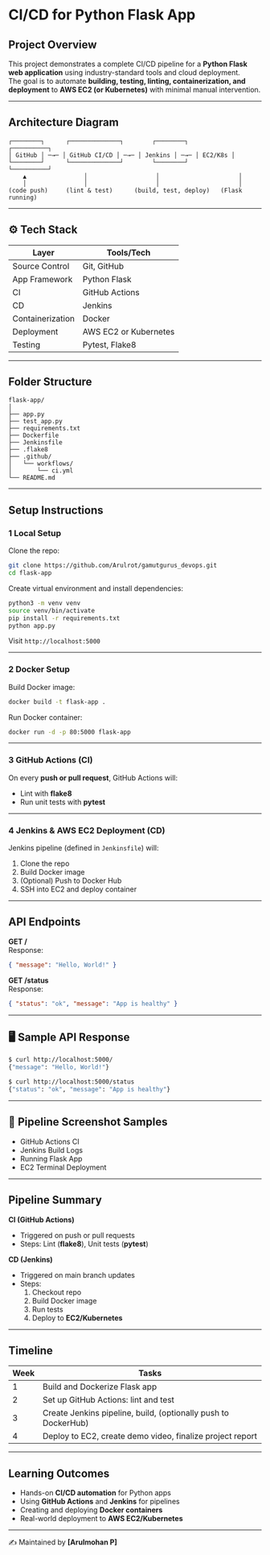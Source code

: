 #  CI/CD for Python Flask App

##  Project Overview
This project demonstrates a complete CI/CD pipeline for a **Python Flask web application** using industry-standard tools and cloud deployment.  
The goal is to automate **building, testing, linting, containerization, and deployment** to **AWS EC2 (or Kubernetes)** with minimal manual intervention.

---

##  Architecture Diagram
```
┌────────┐      ┌──────────────┐        ┌────────┐         ┌──────────┐
│ GitHub │ ─→─ │ GitHub CI/CD │ ─→─ │ Jenkins │ ─→─ │ EC2/K8s │
└────────┘      └──────────────┘        └────────┘         └──────────┘
    ▲                │                   │                      │
    │                │                   │                      │
(code push)     (lint & test)      (build, test, deploy)   (Flask running)
```

---

## ⚙️ Tech Stack
| Layer            | Tools/Tech                  |
|------------------|-----------------------------|
| Source Control   | Git, GitHub                 |
| App Framework    | Python Flask                |
| CI               | GitHub Actions              |
| CD               | Jenkins                     |
| Containerization | Docker                      |
| Deployment       | AWS EC2 or Kubernetes       |
| Testing          | Pytest, Flake8              |

---

## Folder Structure
```
flask-app/
│
├── app.py
├── test_app.py
├── requirements.txt
├── Dockerfile
├── Jenkinsfile
├── .flake8
├── .github/
│   └── workflows/
│       └── ci.yml
└── README.md
```

---

##  Setup Instructions

### 1 Local Setup
Clone the repo:
```bash
git clone https://github.com/Arulrot/gamutgurus_devops.git
cd flask-app
```

Create virtual environment and install dependencies:
```bash
python3 -m venv venv
source venv/bin/activate
pip install -r requirements.txt
python app.py
```
Visit  `http://localhost:5000`

---

### 2️ Docker Setup
Build Docker image:
```bash
docker build -t flask-app .
```

Run Docker container:
```bash
docker run -d -p 80:5000 flask-app
```

---

### 3️ GitHub Actions (CI)
On every **push or pull request**, GitHub Actions will:
-  Lint with **flake8**  
-  Run unit tests with **pytest**

---

### 4️ Jenkins & AWS EC2 Deployment (CD)
Jenkins pipeline (defined in `Jenkinsfile`) will:
1. Clone the repo  
2. Build Docker image  
3. (Optional) Push to Docker Hub  
4. SSH into EC2 and deploy container  

---

##  API Endpoints

**GET /**  
Response:  
```json
{ "message": "Hello, World!" }
```

**GET /status**  
Response:  
```json
{ "status": "ok", "message": "App is healthy" }
```

---

## 🖥 Sample API Response
```bash
$ curl http://localhost:5000/
{"message": "Hello, World!"}

$ curl http://localhost:5000/status
{"status": "ok", "message": "App is healthy"}
```

---

## 📸 Pipeline Screenshot Samples
- GitHub Actions CI  
- Jenkins Build Logs 
- Running Flask App   
- EC2 Terminal Deployment 

---

## Pipeline Summary
**CI (GitHub Actions)**  
- Triggered on push or pull requests  
- Steps: Lint (**flake8**), Unit tests (**pytest**)  

**CD (Jenkins)**  
- Triggered on main branch updates  
- Steps:  
  1. Checkout repo  
  2. Build Docker image  
  3. Run tests  
  4. Deploy to **EC2/Kubernetes**  

---

##  Timeline
| Week | Tasks |
|------|-------|
| 1 | Build and Dockerize Flask app |
| 2 | Set up GitHub Actions: lint and test |
| 3 | Create Jenkins pipeline, build, (optionally push to DockerHub) |
| 4 | Deploy to EC2, create demo video, finalize project report |

---

##  Learning Outcomes
- Hands-on **CI/CD automation** for Python apps  
- Using **GitHub Actions** and **Jenkins** for pipelines  
- Creating and deploying **Docker containers**  
- Real-world deployment to **AWS EC2/Kubernetes**  

---
✍️ Maintained by **[Arulmohan P]**
